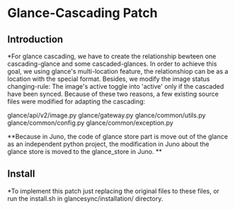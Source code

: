 Glance-Cascading Patch
================


Introduction
-----------------------------

*For glance cascading, we have to create the relationship bewteen one cascading-glance and some cascaded-glances.  In order to achieve this goal, we using glance's multi-location feature, the relationshiop can be as a location with the special format.  Besides, we modify the image status changing-rule:  The image's active toggle into 'active' only if the cascaded have been synced.  Because of these two reasons, a few existing source files were modified for adapting the cascading:

   glance/api/v2/image.py
   glance/gateway.py
   glance/common/utils.py
   glance/common/config.py
   glance/common/exception.py

**Because in Juno, the code of glance store part is move out of the glance as an independent python project, the modification in Juno about the glance store is moved to the glance_store in Juno. **

 Install
 ------------------------------


 *To implement this patch just replacing the original files to these files, or run the install.sh in glancesync/installation/ directory.
